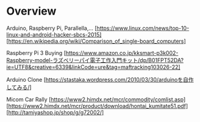 # Overview
Arduino, Raspberry Pi, Parallella,... [https://www.linux.com/news/top-10-linux-and-android-hacker-sbcs-2015]
[https://en.wikipedia.org/wiki/Comparison_of_single-board_computers]

Raspberry Pi 3
Buying [https://www.amazon.co.jp/kksmart-p3k002-Raspberry-model-ラズベリーパイ電子工作入門キット/dp/B01FPT52DA?ie=UTF8&creative=6339&linkCode=ure&tag=maftracking103026-22]

Arduino 
Clone [https://stastaka.wordpress.com/2010/03/30/arduinoを自作してみる/]

Micom Car Rally
[https://www2.himdx.net/mcr/commodity/comlist.asp]
[https://www2.himdx.net/mcr/product/download/hontai_kumitate51.pdf]
[http://tamiyashop.jp/shop/g/g72002/]
